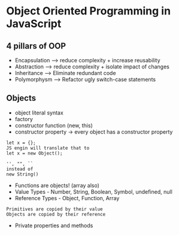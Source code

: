 # Object Oriented Programming in JavaScript
## 4 pillars of OOP
* Encapsulation --> reduce complexity + increase reusability
* Abstraction --> reduce complexity + isolate impact of changes
* Inheritance --> Eliminate redundant code
* Polymorphysm --> Refactor ugly switch-case statements

## Objects
* object literal syntax
* factory
* constructor function (new, this)
* constructor property -> every object has a constructor property
```
let x = {};
JS engin will translate that to
let x = new Object();
```
```
'', "", ``
instead of
new String()
```
* Functions are objects! (array also)
* Value Types - Number, String, Boolean, Symbol, undefined, null
* Reference Types - Object, Function, Array
```
Primitives are copied by their value
Objects are copied by their reference
```
* Private properties and methods